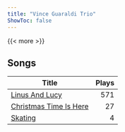 ```yaml
---
title: "Vince Guaraldi Trio"
ShowToc: false
---
```


{{< more >}}

## Songs
Title | Plays 
----- | -----: 
[Linus And Lucy](/songs/linus-and-lucy) | 571
[Christmas Time Is Here](/songs/christmas-time-is-here) | 27
[Skating](/songs/skating) | 4


